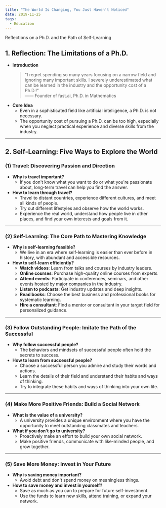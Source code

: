 ```yaml
---
title: "The World Is Changing, You Just Haven't Noticed"
date: 2019-11-25
tags:
  - Education
---
```

Reflections on a Ph.D. and the Path of Self-Learning
## **1. Reflection: The Limitations of a Ph.D.**
- **Introduction**  
  > "I regret spending so many years focusing on a narrow field and ignoring many important skills. I severely underestimated what can be learned in the industry and the opportunity cost of a Ph.D.!"  
  —— Founder of fast.ai, Ph.D. in Mathematics  
- **Core Idea**  
  - Even in a sophisticated field like artificial intelligence, a Ph.D. is not necessary.  
  - The opportunity cost of pursuing a Ph.D. can be too high, especially when you neglect practical experience and diverse skills from the industry.
---
## **2. Self-Learning: Five Ways to Explore the World**
### **(1) Travel: Discovering Passion and Direction**
- **Why is travel important?**  
  - If you don't know what you want to do or what you're passionate about, long-term travel can help you find the answer.  
- **How to learn through travel?**  
  - Travel to distant countries, experience different cultures, and meet all kinds of people.  
  - Try out different lifestyles and observe how the world works.  
  - Experience the real world, understand how people live in other places, and find your own interests and goals from it.
---
### **(2) Self-Learning: The Core Path to Mastering Knowledge**
- **Why is self-learning feasible?**  
  - We live in an era where self-learning is easier than ever before in history, with abundant and accessible resources.  
- **How to self-learn efficiently?**  
  - **Watch videos**: Learn from talks and courses by industry leaders.  
  - **Online courses**: Purchase high-quality online courses from experts.  
  - **Attend events**: Participate in conferences, seminars, and other events hosted by major companies in the industry.  
  - **Listen to podcasts**: Get industry updates and deep insights.  
  - **Read books**: Choose the best business and professional books for systematic learning.  
  - **Hire a consultant**: Find a mentor or consultant in your target field for personalized guidance.
---
### **(3) Follow Outstanding People: Imitate the Path of the Successful**
- **Why follow successful people?**  
  - The behaviors and mindsets of successful people often hold the secrets to success.  
- **How to learn from successful people?**  
  - Choose a successful person you admire and study their words and actions.  
  - Learn the details of their field and understand their habits and ways of thinking.  
  - Try to integrate these habits and ways of thinking into your own life.
---
### **(4) Make More Positive Friends: Build a Social Network**
- **What is the value of a university?**  
  - A university provides a unique environment where you have the opportunity to meet outstanding classmates and teachers.  
- **What if you don't go to university?**  
  - Proactively make an effort to build your own social network.  
  - Make positive friends, communicate with like-minded people, and grow together.
---
### **(5) Save More Money: Invest in Your Future**
- **Why is saving money important?**  
  - Avoid debt and don't spend money on meaningless things.  
- **How to save money and invest in yourself?**  
  - Save as much as you can to prepare for future self-investment.  
  - Use the funds to learn new skills, attend training, or expand your network.
